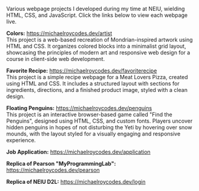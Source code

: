 Various webpage projects I developed during my time at NEIU, wielding HTML, CSS, and JavaScript. Click the links below to view each webpage live.

**Colors:**
https://michaelroycodes.dev/artist <br>
This project is a web-based recreation of Mondrian-inspired artwork using HTML and CSS. It organizes colored blocks into a minimalist grid layout, showcasing the principles of modern art and responsive web design for a course in client-side web development.

**Favorite Recipe:**
https://michaelroycodes.dev/favoriterecipe <br>
This project is a simple recipe webpage for a Meat Lovers Pizza, created using HTML and CSS. It includes a structured layout with sections for ingredients, directions, and a finished product image, styled with a clean design.

**Floating Penguins:**
https://michaelroycodes.dev/penguins <br>
This project is an interactive browser-based game called "Find the Penguins", designed using HTML, CSS, and custom fonts. Players uncover hidden penguins in hopes of not disturbing the Yeti by hovering over snow mounds, with the layout styled for a visually engaging and responsive experience.

**Job Application:**
https://michaelroycodes.dev/application <br>

**Replica of Pearson "MyProgrammingLab":**
https://michaelroycodes.dev/pearson <br>

**Replica of NEIU D2L:**
https://michaelroycodes.dev/login <br>
